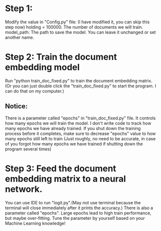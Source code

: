 # Step 1:
Modify the value in "Config.py" file: (I have modified it, you can skip this step now)
holding = 100000. The number of documents we will train.
model_path: The path to save the model. You can leave it unchanged or set another name.

# Step 2: Train the document embedding model
Run "python train_doc_fixed.py" to train the document embedding matrix. (Or you can just double click the "train_doc_fixed.py" to start the program. I can do that on my computer.)

## Notice:
There is a parameter called "epochs" in "train_doc_fixed.py" file. It controls how many epochs we will train the model. I don't write code to track how many epochs we have already trained. If you shut down the training process before it completes, make sure to decrease
"epochs" value to how many epochs still left to train (Just roughly, no need to be accurate, in case of you forgot how many epochs we have trained if shutting down the program several times)

# Step 3: Feed the document embedding matrix to a neural network.
You can use IDE to run "logit.py".(May not use terminal because the terminal will close immediately after it prints the accuracy.) There is also a parameter called "epochs". Large epochs lead to high train performance, but maybe over-fitting. Tune the parameter by yourself based on your Machine Learning knowledge!
